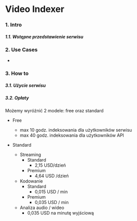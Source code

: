 
# Video Indexer

### 1. Intro
##### 1.1. Wstępne przedstawienie serwisu

### 2. Use Cases
* 

### 3. How to
##### 3.1. Użycie serwisu

##### 3.2. Opłaty
Możemy wyróżnić 2 modele: free oraz standard <br/>
- Free
  - max 10 godz. indeksowania dla użytkowników serwisu
  - max 40 godz. indeksowania dla użytkowników API

- Standard
   - Streaming
      - Standard
         - 2,15 USD/dzień
      - Premium
          - 4,64 USD /dzień 
   - Kodowanie
       - Standard
          - 0,015 USD / min 
       - Premium 
          - 0,035 USD / min   
  - Analiza audio / wideo
     - 0,035 USD na minutę wyjściową


